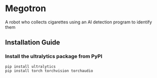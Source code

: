 # Megotron
A robot who collects cigarettes using an AI detection program to identify them


## Installation Guide
### Install the ultralytics package from PyPI
```
pip install ultralytics
pip install torch torchvision torchaudio

```


